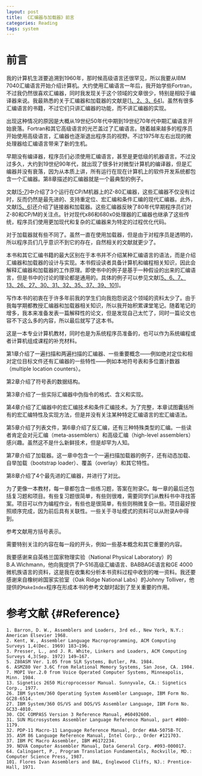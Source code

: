 ```yaml
---
layout: post
title: 《汇编器与加载器》前言
categories: Reading
tags: system
---
```


# 前言

我的计算机生涯要追溯到1960年，那时候高级语言还很罕见，所以我要从IBM 7040汇编语言开始介绍计算机。大约使用汇编语言一年后，我开始学些Fortran，不过我仍然很喜欢汇编器，同时我发现关于这个领域的文章很少，特别是相较于编译器来说。我最熟悉的关于汇编器和加载器的文献是[[1、2、3、64](#Reference)]。虽然有很多汇编语言的书籍，不过它们只讲汇编器的功能，而不讲汇编器的实现。

出现这种情况的原因是大概从19世纪50年代中期到19世纪70年代中期汇编语言开始衰落。Fortran和其它高级语言的光芒盖过了汇编语言。随着越来越多的程序员开始使用高级语言，汇编器也逐渐退出程序员的视野。不过1975年左右出现的微处理器给汇编语言带来了新的生机。

早期没有编译器，程序员们必须使用汇编语言，甚至是更低级的机器语言。不过没过多久，大约到19世纪90年代，就出现了很多针对微型计算机的编译器，但是汇编器并没有衰落，因为从本质上讲，所有运行在现在计算机上的软件开发系统都包含一个汇编器。第8章描述的汇编器就是一个最典型的例子。

文献[[5-7](#Reference)]中介绍了3个运行在CP/M机器上的Z-80汇编器，这些汇编器不仅没有过时，反而仍然是最先进的、支持重定位、宏汇编和条件汇编的现代汇编器。此外，文献[[5、6](#Reference)]还介绍了链接器和加载器。这些汇编器反映了80年代早期程序员们对Z-80和CP/M的关注点。针对现代x86和680x0处理器的汇编器也继承了这些传统，程序员们使用更加现代和复杂的汇编器来为特定的过程优化代码。

对于加载器就有些不同了。虽然一直在使用加载器，但是由于对程序员是透明的，所以程序员们几乎意识不到它的存在，自然相关的文献就更少了。

本书和其它汇编书籍的最大区别在于本书并不介绍某种汇编语言的语法，而是介绍汇编器和加载器的设计与实现。本书假设读者具备计算机和编程相关知识，因此会解释汇编器和加载器的工作原理。即使书中的例子是基于一种假设的出来的汇编语言，但是书中的讨论的理论都是通用的。具体的例子可以参见文献[[5、6、7、13、26、27、30、31、32、35、37、39、101](#Reference)]。

写作本书的初衷在于许多年前我的学生们向我抱怨说这个领域的资料太少了。由于我每学期都教授汇编器和加载器相关知识，所以我开始积累课堂笔记。随着笔记的增多，我本来准备发表一篇解释性的论文，但是发现自己太忙了，同时一篇论文也容不下这么多的内容，所以最后就写了这本书。

这是一本专业计算机教材，同时也是为系统程序员准备的，也可以作为系统编程或者计算机组成课程的补充材料。

第1章介绍了一遍扫描和两遍扫描的汇编器、一些重要概念——例如绝对定位和相对定位目标文件还有汇编器的一些特性——例如本地符号表和多位置计数器（multiple location counters）。

第2章介绍了符号表的数据结构。

第3章介绍了一些实际汇编器中伪指令的格式、含义和实现。

第4章介绍了汇编器中的宏汇编技术和条件汇编技术。为了完整，本章试图囊括所有的宏汇编特性及实现方法，但是并没有关注某种特定汇编语言的宏汇编语法。

第5章介绍了列表文件，第6章介绍了反汇编，还有三种特殊类型的汇编。一些读者肯定会对元汇编（meta-assemblers）和高级汇编（high-level assemblers）感兴趣。虽然这不是什么新鲜技术，但是却罕为人知。

第7章介绍了加载器。这一章中包含一个一遍扫描加载器的例子，还有动态加载、自举加载（bootstrap loader）、覆盖（overlay）和其它特性。

第8章介绍了4个最先进的汇编器，并进行了对比。

为了更像一本教材，每一章都包含一些练习题，答案在附录C。每一章的最后还包括复习题和项目。有些复习题很简单，有些则很难，需要同学们从教科书中寻找答案。项目可以作为编程作业，有些也是很简单，有些则稍微复杂一些。项目最好按照顺序完成，因为前后具有关联性。一些关于寻址模式的资料可以从附录A中得到。

参考文献用方括号表示。

需要特别关注的内容在每一段的开头，例如一些基本概念和其它重要的内容。

我要感谢来自英格兰国家物理实验（National Physical Laboratory）的B.A.Wichmann，他向我提供了P-516高级汇编语言、BABBAGE语言和GE 4000微机族语言的资料，这是我在收集和分析本书资料过程中收到的唯一资料。我还要感谢来自橡树岭国家实验室（Oak Ridge National Labs）的Johnny Tolliver，他提供的`MakeIndex`程序在形成本书的参考文献时起到了至关重要的作用。

# 参考文献 {#Reference}

```ref
1. Barron, D. W., Assemblers and Loaders, 3rd ed., New York, N.Y.: American Elsevier 1968.
2. Kent, W., Assembler Language Macroprogramming, ACM Computing Surveys 1,4(Dec. 1969) 183–196.
3. Presser, L., and J. R. White, Linkers and Loaders, ACM Computing Surveys 4,3(Sep. 1972) 149–167.
5. Z80ASM Ver. 1.05 from SLR Systems, Butler, PA. 1984.
6. ASMZ80 Ver 3.6C from Relational Memory Systems, San Jose, CA. 1984.
7. MOPI Ver.2.0 from Voice Operated Computer Systems, Minneapolis, Minn. 1984.
13. Signetics 2650 Microprocessor Manual. Sunnyvale, CA.: Signetics Corp., 1977.
26. IBM System/360 Operating System Assembler Language, IBM Form No. GC28-6514.
27. IBM System/360 OS/VS and DOS/VS Assembler Language, IBM Form No. GC33-4010.
30. CDC COMPASS Version 3 Reference Manual, #60492600.
31. SUN Microsystems Assembler Language Reference Manual, part #800-1179.
32. PDP-11 Macro-11 Language Reference Manual, Order #AA-5075B-TC.
35. ASM 86 Language Reference Manual, Intel Corp., Order #121703.
37. IBM PC Macro Assembler, IBM #6172234.
39. NOVA Computer Assembler Manual, Data General Corp. #093-000017.
64. Calingaert, P., Program Translation Fundamentals, Rockville, MD.: Computer Science Press, 1987.
101. Flores Ivan Assemblers and BAL, Englewood Cliffs, NJ.: Prentice-Hall, 1971.
```